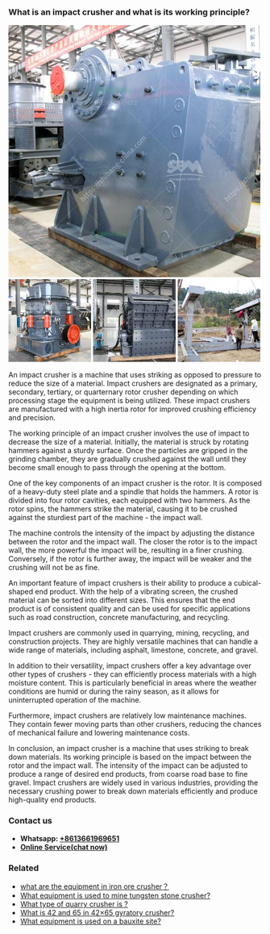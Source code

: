 <h3>What is an impact crusher and what is its working principle?</h3><img src='1701743384.jpg' alt=''><p>An impact crusher is a machine that uses striking as opposed to pressure to reduce the size of a material. Impact crushers are designated as a primary, secondary, tertiary, or quarternary rotor crusher depending on which processing stage the equipment is being utilized. These impact crushers are manufactured with a high inertia rotor for improved crushing efficiency and precision.</p><p>The working principle of an impact crusher involves the use of impact to decrease the size of a material. Initially, the material is struck by rotating hammers against a sturdy surface. Once the particles are gripped in the grinding chamber, they are gradually crushed against the wall until they become small enough to pass through the opening at the bottom.</p><p>One of the key components of an impact crusher is the rotor. It is composed of a heavy-duty steel plate and a spindle that holds the hammers. A rotor is divided into four rotor cavities, each equipped with two hammers. As the rotor spins, the hammers strike the material, causing it to be crushed against the sturdiest part of the machine - the impact wall.</p><p>The machine controls the intensity of the impact by adjusting the distance between the rotor and the impact wall. The closer the rotor is to the impact wall, the more powerful the impact will be, resulting in a finer crushing. Conversely, if the rotor is further away, the impact will be weaker and the crushing will not be as fine.</p><p>An important feature of impact crushers is their ability to produce a cubical-shaped end product. With the help of a vibrating screen, the crushed material can be sorted into different sizes. This ensures that the end product is of consistent quality and can be used for specific applications such as road construction, concrete manufacturing, and recycling.</p><p>Impact crushers are commonly used in quarrying, mining, recycling, and construction projects. They are highly versatile machines that can handle a wide range of materials, including asphalt, limestone, concrete, and gravel.</p><p>In addition to their versatility, impact crushers offer a key advantage over other types of crushers - they can efficiently process materials with a high moisture content. This is particularly beneficial in areas where the weather conditions are humid or during the rainy season, as it allows for uninterrupted operation of the machine.</p><p>Furthermore, impact crushers are relatively low maintenance machines. They contain fewer moving parts than other crushers, reducing the chances of mechanical failure and lowering maintenance costs.</p><p>In conclusion, an impact crusher is a machine that uses striking to break down materials. Its working principle is based on the impact between the rotor and the impact wall. The intensity of the impact can be adjusted to produce a range of desired end products, from coarse road base to fine gravel. Impact crushers are widely used in various industries, providing the necessary crushing power to break down materials efficiently and produce high-quality end products.</p><h3>Contact us</h3><ul><li><strong>Whatsapp:&nbsp;<a href="https://wa.me/8613661969651">+8613661969651</a></strong></li><li><a href="https://swt.shibang-china.com/?git&amp;zhl&amp;What is an impact crusher and what is its working principle"><strong>Online Service(chat now)</strong></a></li></ul><h3>Related</h3><ul><li><a href='what are the equipment in iron ore crusher？.md'>what are the equipment in iron ore crusher？</a></li><li><a href='What equipment is used to mine tungsten stone crusher.md'>What equipment is used to mine tungsten stone crusher?</a></li><li><a href='What type of quarry crusher is .md'>What type of quarry crusher is ?</a></li><li><a href='What is 42 and 65 in 42×65 gyratory crusher.md'>What is 42 and 65 in 42×65 gyratory crusher?</a></li><li><a href='What equipment is used on a bauxite site.md'>What equipment is used on a bauxite site?</a></li></ul>